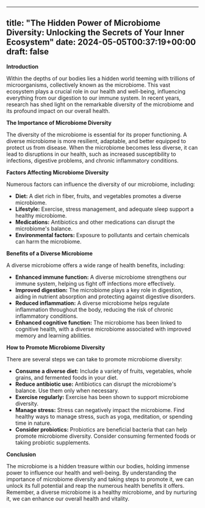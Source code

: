 
---
title: "The Hidden Power of Microbiome Diversity: Unlocking the Secrets of Your Inner Ecosystem"
date: 2024-05-05T00:37:19+00:00
draft: false
---

**Introduction**

Within the depths of our bodies lies a hidden world teeming with trillions of microorganisms, collectively known as the microbiome. This vast ecosystem plays a crucial role in our health and well-being, influencing everything from our digestion to our immune system. In recent years, research has shed light on the remarkable diversity of the microbiome and its profound impact on our overall health.

**The Importance of Microbiome Diversity**

The diversity of the microbiome is essential for its proper functioning. A diverse microbiome is more resilient, adaptable, and better equipped to protect us from disease. When the microbiome becomes less diverse, it can lead to disruptions in our health, such as increased susceptibility to infections, digestive problems, and chronic inflammatory conditions.

**Factors Affecting Microbiome Diversity**

Numerous factors can influence the diversity of our microbiome, including:

- **Diet:** A diet rich in fiber, fruits, and vegetables promotes a diverse microbiome.
- **Lifestyle:** Exercise, stress management, and adequate sleep support a healthy microbiome.
- **Medications:** Antibiotics and other medications can disrupt the microbiome's balance.
- **Environmental factors:** Exposure to pollutants and certain chemicals can harm the microbiome.

**Benefits of a Diverse Microbiome**

A diverse microbiome offers a wide range of health benefits, including:

- **Enhanced immune function:** A diverse microbiome strengthens our immune system, helping us fight off infections more effectively.
- **Improved digestion:** The microbiome plays a key role in digestion, aiding in nutrient absorption and protecting against digestive disorders.
- **Reduced inflammation:** A diverse microbiome helps regulate inflammation throughout the body, reducing the risk of chronic inflammatory conditions.
- **Enhanced cognitive function:** The microbiome has been linked to cognitive health, with a diverse microbiome associated with improved memory and learning abilities.

**How to Promote Microbiome Diversity**

There are several steps we can take to promote microbiome diversity:

- **Consume a diverse diet:** Include a variety of fruits, vegetables, whole grains, and fermented foods in your diet.
- **Reduce antibiotic use:** Antibiotics can disrupt the microbiome's balance. Use them only when necessary.
- **Exercise regularly:** Exercise has been shown to support microbiome diversity.
- **Manage stress:** Stress can negatively impact the microbiome. Find healthy ways to manage stress, such as yoga, meditation, or spending time in nature.
- **Consider probiotics:** Probiotics are beneficial bacteria that can help promote microbiome diversity. Consider consuming fermented foods or taking probiotic supplements.

**Conclusion**

The microbiome is a hidden treasure within our bodies, holding immense power to influence our health and well-being. By understanding the importance of microbiome diversity and taking steps to promote it, we can unlock its full potential and reap the numerous health benefits it offers. Remember, a diverse microbiome is a healthy microbiome, and by nurturing it, we can enhance our overall health and vitality.